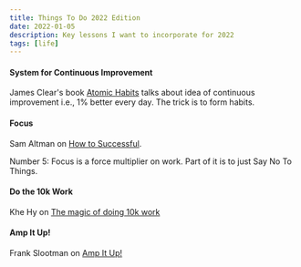 ```yaml
---
title: Things To Do 2022 Edition
date: 2022-01-05
description: Key lessons I want to incorporate for 2022
tags: [life]
---
```


#### System for Continuous Improvement
James Clear's book [Atomic Habits](https://jamesclear.com/atomic-habits) talks about idea of continuous improvement i.e., 1% better every day. The trick is to form habits.

#### Focus
Sam Altman on [How to Successful](https://blog.samaltman.com/how-to-be-successful).

Number 5: Focus is a force multiplier on work. Part of it is to just Say No To Things.

#### Do the 10k Work
Khe Hy on [The magic of doing 10k work](https://radreads.co/10k-work/)

#### Amp It Up!
Frank Slootman on [Amp It Up!](https://www.linkedin.com/pulse/amp-up-frank-slootman/)
